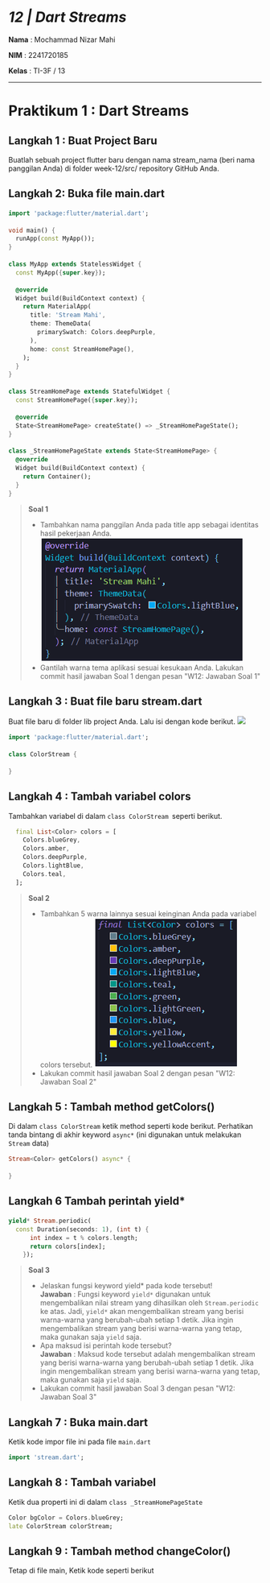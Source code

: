 # *12 | Dart Streams*

**Nama** : Mochammad Nizar Mahi

**NIM** : 2241720185

**Kelas** : TI-3F / 13

---

# Praktikum 1 : Dart Streams

## Langkah 1 : Buat Project Baru
Buatlah sebuah project flutter baru dengan nama stream_nama (beri nama panggilan Anda) di folder week-12/src/ repository GitHub Anda.

## Langkah 2: Buka file main.dart
```dart
import 'package:flutter/material.dart';

void main() {
  runApp(const MyApp());
}

class MyApp extends StatelessWidget {
  const MyApp({super.key});

  @override
  Widget build(BuildContext context) {
    return MaterialApp(
      title: 'Stream Mahi',
      theme: ThemeData(
        primarySwatch: Colors.deepPurple,
      ),
      home: const StreamHomePage(),
    );
  }
}

class StreamHomePage extends StatefulWidget {
  const StreamHomePage({super.key});

  @override
  State<StreamHomePage> createState() => _StreamHomePageState();
}

class _StreamHomePageState extends State<StreamHomePage> {
  @override
  Widget build(BuildContext context) {
    return Container();
  }
}
```
>**Soal 1**
>- Tambahkan nama panggilan Anda pada title app sebagai identitas hasil pekerjaan Anda.
![](assets/Soal1.png)
>- Gantilah warna tema aplikasi sesuai kesukaan Anda.
Lakukan commit hasil jawaban Soal 1 dengan pesan "W12: Jawaban Soal 1"

## Langkah 3 : Buat file baru stream.dart
Buat file baru di folder lib project Anda. Lalu isi dengan kode berikut.
![](assets/P1L3.png)
```dart
import 'package:flutter/material.dart';

class ColorStream {

}
```
## Langkah 4 : Tambah variabel colors
Tambahkan variabel di dalam `class ColorStream `seperti berikut.
```dart
  final List<Color> colors = [
    Colors.blueGrey,
    Colors.amber,
    Colors.deepPurple,
    Colors.lightBlue,
    Colors.teal,
  ];
```

>**Soal 2**
>- Tambahkan 5 warna lainnya sesuai keinginan Anda pada variabel colors tersebut.
![](assets/Soal%202.png)
>- Lakukan commit hasil jawaban Soal 2 dengan pesan "W12: Jawaban Soal 2"

## Langkah 5 : Tambah method getColors()
Di dalam `class ColorStream` ketik method seperti kode berikut. Perhatikan tanda bintang di akhir keyword `async*` (ini digunakan untuk melakukan `Stream` data)

```dart
Stream<Color> getColors() async* {

}
```
## Langkah 6 Tambah perintah yield*
```dart
yield* Stream.periodic(
  const Duration(seconds: 1), (int t) {
      int index = t % colors.length;
      return colors[index];
    });
```
>**Soal 3**
>- Jelaskan fungsi keyword yield* pada kode tersebut!  
> **Jawaban** : Fungsi keyword `yield*` digunakan untuk mengembalikan nilai stream yang dihasilkan oleh `Stream.periodic` ke atas. Jadi, `yield*` akan mengembalikan stream yang berisi warna-warna yang berubah-ubah setiap 1 detik. Jika ingin mengembalikan stream yang berisi warna-warna yang tetap, maka gunakan saja `yield` saja.
>- Apa maksud isi perintah kode tersebut?  
> **Jawaban** : Maksud kode tersebut adalah mengembalikan stream yang berisi warna-warna yang berubah-ubah setiap 1 detik. Jika ingin mengembalikan stream yang berisi warna-warna yang tetap, maka gunakan saja `yield` saja.
>- Lakukan commit hasil jawaban Soal 3 dengan pesan "W12: Jawaban Soal 3"

## Langkah 7 : Buka main.dart
Ketik kode impor file ini pada file `main.dart`
```dart
import 'stream.dart';
```
## Langkah 8 : Tambah variabel
Ketik dua properti ini di dalam `class _StreamHomePageState`
```dart
Color bgColor = Colors.blueGrey;
late ColorStream colorStream;
```
## Langkah 9 : Tambah method changeColor()
Tetap di file main, Ketik kode seperti berikut
```dart

```